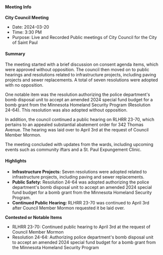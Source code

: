 #### Meeting Info
**City Council Meeting**
* Date: 2024-03-20
* Time: 3:30 PM
* Purpose: Live and Recorded Public meetings of City Council for the City of Saint Paul

#### Summary
The meeting started with a brief discussion on consent agenda items, which were approved without opposition. The council then moved on to public hearings and resolutions related to infrastructure projects, including paving projects and sewer replacements. A total of seven resolutions were adopted with no opposition.

One notable item was the resolution authorizing the police department's bomb disposal unit to accept an amended 2024 special fund budget for a bomb grant from the Minnesota Homeland Security Program (Resolution 24-64). This resolution was also adopted without opposition.

In addition, the council continued a public hearing on RLHRR 23-70, which pertains to an appealed substantial abatement order for 342 Thomas Avenue. The hearing was laid over to April 3rd at the request of Council Member Mormon.

The meeting concluded with updates from the wards, including upcoming events such as community iftars and a St. Paul Expungement Clinic.

#### Highlights

* **Infrastructure Projects:** Seven resolutions were adopted related to infrastructure projects, including paving and sewer replacements.
* **Public Safety:** Resolution 24-64 was adopted authorizing the police department's bomb disposal unit to accept an amended 2024 special fund budget for a bomb grant from the Minnesota Homeland Security Program.
* **Continued Public Hearing:** RLHRR 23-70 was continued to April 3rd after Council Member Mormon requested it be laid over.

**Contested or Notable Items**

* RLHRR 23-70: Continued public hearing to April 3rd at the request of Council Member Mormon
* Resolution 24-64: Authorizing police department's bomb disposal unit to accept an amended 2024 special fund budget for a bomb grant from the Minnesota Homeland Security Program


